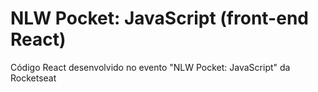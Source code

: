 # NLW Pocket: JavaScript (front-end React)

Código React desenvolvido no evento "NLW Pocket: JavaScript" da Rocketseat